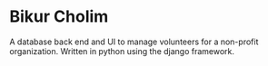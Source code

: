 # Bikur Cholim

A database back end and UI to manage volunteers for a non-profit organization. Written in python using the django framework.
